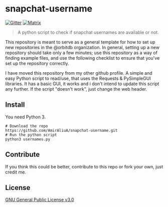 # snapchat-username

[![Gitter](https://img.shields.io/gitter/room/nwjs/nw.js.svg)](https://gitter.im/orbitdb/Lobby) [![Matrix](https://img.shields.io/badge/matrix-%23orbitdb%3Apermaweb.io-blue.svg)](https://riot.permaweb.io/#/room/#orbitdb:permaweb.io) 

> A python script to check if snapchat usernames are available or not.

This repository is meant to serve as a general template for how to set up new repositories in the @orbitdb organization. In general, setting up a new repository should take only a few minutes; use this repository as a way of finding example files, and use the following checklist to ensure that you've set up the repository correctly.

I have moved this repository from my other github profile. A simple and easy Python script to read/use, that uses the Requests & PySimpleGUI libraries.
It has a basic GUI, it works and i don't intend to update this script any further. If the script "doesn't work", just change the web header.

## Install

You need Python 3.

```
# Download the repo
https://github.com/AmirAliuA/snapchat-username.git
# Run the python script
python3 usernames.py
```

## Contribute

If you think this could be better, contribute to this repo or fork your own, just credit me.

## License

[GNU General Public License v3.0](LICENSE)
